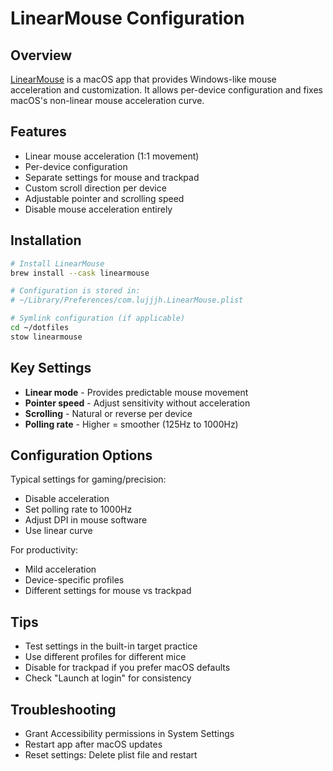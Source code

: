 # LinearMouse Configuration

## Overview
[LinearMouse](https://linearmouse.app/) is a macOS app that provides Windows-like mouse acceleration and customization. It allows per-device configuration and fixes macOS's non-linear mouse acceleration curve.

## Features
- Linear mouse acceleration (1:1 movement)
- Per-device configuration
- Separate settings for mouse and trackpad
- Custom scroll direction per device
- Adjustable pointer and scrolling speed
- Disable mouse acceleration entirely

## Installation
```bash
# Install LinearMouse
brew install --cask linearmouse

# Configuration is stored in:
# ~/Library/Preferences/com.lujjjh.LinearMouse.plist

# Symlink configuration (if applicable)
cd ~/dotfiles
stow linearmouse
```

## Key Settings
- **Linear mode** - Provides predictable mouse movement
- **Pointer speed** - Adjust sensitivity without acceleration
- **Scrolling** - Natural or reverse per device
- **Polling rate** - Higher = smoother (125Hz to 1000Hz)

## Configuration Options
Typical settings for gaming/precision:
- Disable acceleration
- Set polling rate to 1000Hz
- Adjust DPI in mouse software
- Use linear curve

For productivity:
- Mild acceleration
- Device-specific profiles
- Different settings for mouse vs trackpad

## Tips
- Test settings in the built-in target practice
- Use different profiles for different mice
- Disable for trackpad if you prefer macOS defaults
- Check "Launch at login" for consistency

## Troubleshooting
- Grant Accessibility permissions in System Settings
- Restart app after macOS updates
- Reset settings: Delete plist file and restart
